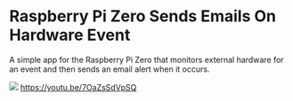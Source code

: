 # Raspberry Pi Zero Sends Emails On Hardware Event
A simple app for the Raspberry Pi Zero that monitors external hardware for an event and then sends an email alert when it occurs. 

![](mintymailer_yt_thumbnail_1200x675.jpg)
https://youtu.be/7OaZsSdVpSQ
